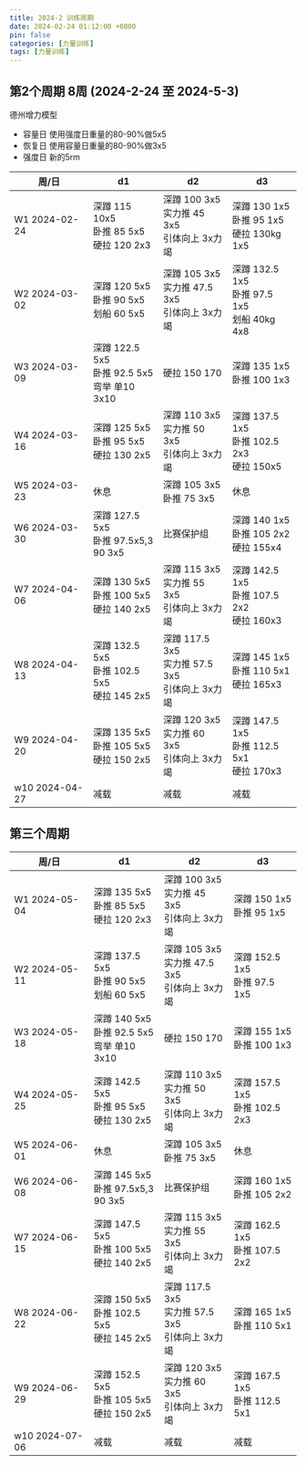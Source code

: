 ```yaml
---
title: 2024-2 训练周期
date: 2024-02-24 01:12:00 +0800
pin: false 
categories: [力量训练]
tags: [力量训练]
---
```


## 第2个周期 8周 (2024-2-24 至 2024-5-3)

德州增力模型
- 容量日 使用强度日重量的80-90%做5x5
- 恢复日 使用容量日重量的80-90%做3x5
- 强度日 新的5rm

|周/日|d1|d2|d3|
|--|--|--|--|
|W1 2024-02-24  |深蹲 115 10x5  <br> 卧推 85 5x5    <br> 硬拉 120 2x3      |深蹲 100 3x5    <br>实力推 45 3x5   <br> 引体向上 3x力竭    |深蹲 130 1x5   <br> 卧推 95 1x5     <br>硬拉 130kg 1x5   |
|W2 2024-03-02  |深蹲 120 5x5   <br> 卧推 90 5x5    <br> 划船 60  5x5      |深蹲 105 3x5    <br>实力推 47.5 3x5 <br> 引体向上 3x力竭    |深蹲 132.5 1x5 <br> 卧推 97.5 1x5   <br>划船 40kg 4x8    |
|W3 2024-03-09  |深蹲 122.5 5x5 <br> 卧推 92.5 5x5  <br> 弯举 单10 3x10    |硬拉 150 170                                               |深蹲 135 1x5   <br> 卧推 100 1x3                        |
|W4 2024-03-16  |深蹲 125 5x5   <br> 卧推 95 5x5    <br> 硬拉 130 2x5      |深蹲 110 3x5    <br>实力推 50 3x5   <br> 引体向上 3x力竭    |深蹲 137.5 1x5 <br> 卧推 102.5 2x3  <br>硬拉 150x5       |
|W5 2024-03-23  |休息                                                     |深蹲 105 3x5    <br>卧推 75 3x5                            |    休息                                                 |
|W6 2024-03-30  |深蹲 127.5 5x5 <br> 卧推 97.5x5,3 <br> 90 3x5             |比赛保护组                                                 |深蹲 140 1x5   <br> 卧推 105 2x2    <br>硬拉 155x4       |
|W7 2024-04-06  |深蹲 130 5x5   <br> 卧推 100 5x5   <br> 硬拉 140 2x5      |深蹲 115 3x5    <br>实力推 55 3x5   <br> 引体向上 3x力竭    |深蹲 142.5 1x5 <br> 卧推 107.5 2x2  <br>硬拉 160x3       |
|W8 2024-04-13  |深蹲 132.5 5x5 <br> 卧推 102.5 5x5 <br> 硬拉 145 2x5      |深蹲 117.5 3x5  <br>实力推 57.5 3x5 <br> 引体向上 3x力竭    |深蹲 145 1x5   <br> 卧推 110 5x1    <br>硬拉 165x3       |
|W9 2024-04-20  |深蹲 135 5x5   <br> 卧推 105 5x5   <br> 硬拉 150 2x5      |深蹲 120 3x5    <br>实力推 60 3x5   <br> 引体向上 3x力竭    |深蹲 147.5 1x5 <br> 卧推 112.5 5x1  <br>硬拉 170x3       |
|w10 2024-04-27 |减载                                                     |减载                                                       |减载                                                    |


## 第三个周期

|周/日|d1|d2|d3|
|--|--|--|--|
|W1 2024-05-04  |深蹲 135 5x5  <br> 卧推 85 5x5    <br> 硬拉 120 2x3      |深蹲 100 3x5    <br>实力推 45 3x5   <br> 引体向上 3x力竭    |深蹲 150 1x5   <br> 卧推 95 1x5   |
|W2 2024-05-11  |深蹲 137.5 5x5   <br> 卧推 90 5x5    <br> 划船 60  5x5      |深蹲 105 3x5    <br>实力推 47.5 3x5 <br> 引体向上 3x力竭    |深蹲 152.5 1x5 <br> 卧推 97.5 1x5   |
|W3 2024-05-18  |深蹲 140 5x5 <br> 卧推 92.5 5x5  <br> 弯举 单10 3x10    |硬拉 150 170                                               |深蹲 155 1x5   <br> 卧推 100 1x3                        |
|W4 2024-05-25  |深蹲 142.5 5x5   <br> 卧推 95 5x5    <br> 硬拉 130 2x5      |深蹲 110 3x5    <br>实力推 50 3x5   <br> 引体向上 3x力竭    |深蹲 157.5 1x5 <br> 卧推 102.5 2x3      |
|W5 2024-06-01  |休息                                                     |深蹲 105 3x5    <br>卧推 75 3x5                            |    休息                                                 |
|W6 2024-06-08  |深蹲 145 5x5 <br> 卧推 97.5x5,3 <br> 90 3x5             |比赛保护组                                                 |深蹲 160 1x5   <br> 卧推 105 2x2     |
|W7 2024-06-15  |深蹲 147.5 5x5   <br> 卧推 100 5x5   <br> 硬拉 140 2x5      |深蹲 115 3x5    <br>实力推 55 3x5   <br> 引体向上 3x力竭    |深蹲 162.5 1x5 <br> 卧推 107.5 2x2      |
|W8 2024-06-22  |深蹲 150 5x5 <br> 卧推 102.5 5x5 <br> 硬拉 145 2x5      |深蹲 117.5 3x5  <br>实力推 57.5 3x5 <br> 引体向上 3x力竭    |深蹲 165 1x5   <br> 卧推 110 5x1       |
|W9 2024-06-29  |深蹲 152.5 5x5   <br> 卧推 105 5x5   <br> 硬拉 150 2x5      |深蹲 120 3x5    <br>实力推 60 3x5   <br> 引体向上 3x力竭    |深蹲 167.5 1x5 <br> 卧推 112.5 5x1       |
|w10 2024-07-06 |减载                                                     |减载                                                       |减载                                                    |
